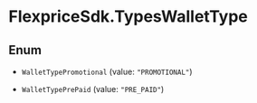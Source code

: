 # FlexpriceSdk.TypesWalletType

## Enum


* `WalletTypePromotional` (value: `"PROMOTIONAL"`)

* `WalletTypePrePaid` (value: `"PRE_PAID"`)



